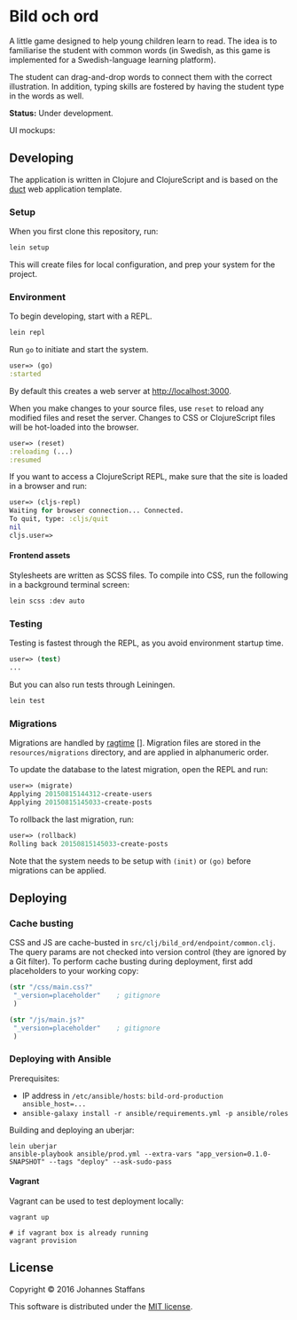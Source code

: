 # Bild och ord

A little game designed to help young children learn to read. The idea is to familiarise
the student with common words (in Swedish, as this game is implemented for a Swedish-language
learning platform). 

The student can drag-and-drop words to connect them with the correct illustration. In addition,
typing skills are fostered by having the student type in the words as well.

**Status:** Under development.

UI mockups:



## Developing

The application is written in Clojure and ClojureScript and is based on the [duct][]
web application template.

### Setup

When you first clone this repository, run:

```sh
lein setup
```

This will create files for local configuration, and prep your system
for the project.

### Environment

To begin developing, start with a REPL.

```sh
lein repl
```

Run `go` to initiate and start the system.

```clojure
user=> (go)
:started
```

By default this creates a web server at <http://localhost:3000>.

When you make changes to your source files, use `reset` to reload any
modified files and reset the server. Changes to CSS or ClojureScript
files will be hot-loaded into the browser.

```clojure
user=> (reset)
:reloading (...)
:resumed
```

If you want to access a ClojureScript REPL, make sure that the site is loaded
in a browser and run:

```clojure
user=> (cljs-repl)
Waiting for browser connection... Connected.
To quit, type: :cljs/quit
nil
cljs.user=>
```

#### Frontend assets 

Stylesheets are written as SCSS files. To compile into CSS, run the following
in a background terminal screen:

```sh 
lein scss :dev auto
```



### Testing

Testing is fastest through the REPL, as you avoid environment startup
time.

```clojure
user=> (test)
...
```

But you can also run tests through Leiningen.

```sh
lein test
```

### Migrations

Migrations are handled by [ragtime] []. Migration files are stored in
the `resources/migrations` directory, and are applied in alphanumeric
order.

To update the database to the latest migration, open the REPL and run:

```clojure
user=> (migrate)
Applying 20150815144312-create-users
Applying 20150815145033-create-posts
```

To rollback the last migration, run:

```clojure
user=> (rollback)
Rolling back 20150815145033-create-posts
```

Note that the system needs to be setup with `(init)` or `(go)` before
migrations can be applied.

## Deploying

### Cache busting 

CSS and JS are cache-busted in `src/clj/bild_ord/endpoint/common.clj`. 
The query params are not checked into version control (they are ignored
by a Git filter). To perform cache busting during deployment, first add placeholders 
to your working copy:

```clj
(str "/css/main.css?"
 "_version=placeholder"    ; gitignore
 )

(str "/js/main.js?"
 "_version=placeholder"    ; gitignore
 )
```

### Deploying with Ansible

Prerequisites:

* IP address in `/etc/ansible/hosts`: `bild-ord-production ansible_host=...` 
* `ansible-galaxy install -r ansible/requirements.yml -p ansible/roles`

Building and deploying an uberjar:

```
lein uberjar
ansible-playbook ansible/prod.yml --extra-vars "app_version=0.1.0-SNAPSHOT" --tags "deploy" --ask-sudo-pass
```

#### Vagrant 

Vagrant can be used to test deployment locally:

```
vagrant up

# if vagrant box is already running
vagrant provision
```

## License

Copyright © 2016 Johannes Staffans

This software is distributed under the [MIT license][].

[duct]: https://github.com/weavejester/duct
[MIT license]: https://opensource.org/licenses/MIT
[ragtime]: https://github.com/weavejester/ragtime

